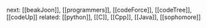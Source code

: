 
next: [[beakJoon]], [[programmers]], [[codeForce]], [[codeTree]], [[codeUp]]
related: [[python]], [[C]], [[Cpp]], [[Java]], [[sophomore]]
